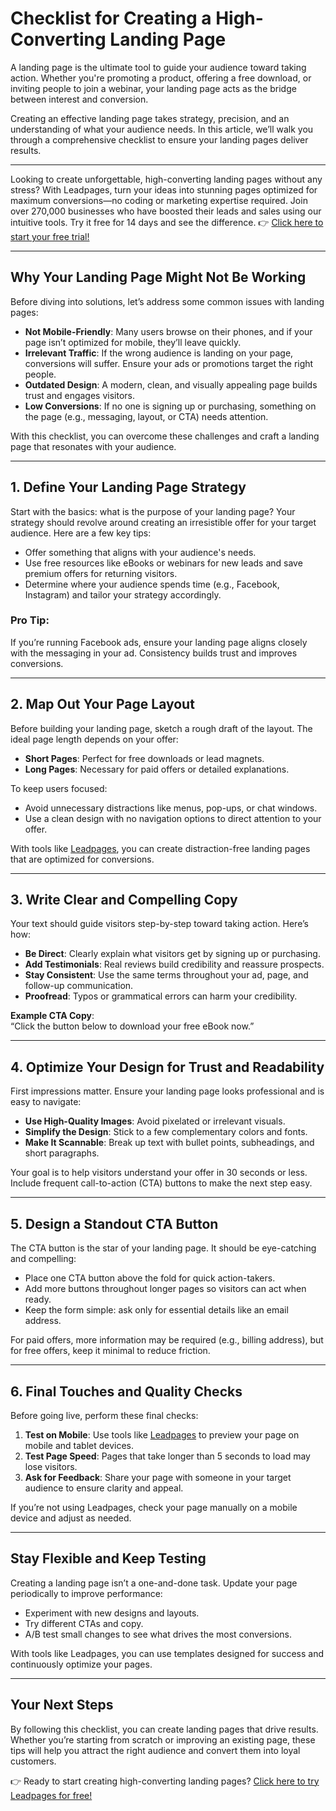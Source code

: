 # Checklist for Creating a High-Converting Landing Page

A landing page is the ultimate tool to guide your audience toward taking action. Whether you're promoting a product, offering a free download, or inviting people to join a webinar, your landing page acts as the bridge between interest and conversion.

Creating an effective landing page takes strategy, precision, and an understanding of what your audience needs. In this article, we’ll walk you through a comprehensive checklist to ensure your landing pages deliver results.

---

Looking to create unforgettable, high-converting landing pages without any stress? With Leadpages, turn your ideas into stunning pages optimized for maximum conversions—no coding or marketing expertise required. Join over 270,000 businesses who have boosted their leads and sales using our intuitive tools. Try it free for 14 days and see the difference. 👉 [Click here to start your free trial!](https://bit.ly/LEadPages)

---

## Why Your Landing Page Might Not Be Working

Before diving into solutions, let’s address some common issues with landing pages:

- **Not Mobile-Friendly**: Many users browse on their phones, and if your page isn’t optimized for mobile, they’ll leave quickly.
- **Irrelevant Traffic**: If the wrong audience is landing on your page, conversions will suffer. Ensure your ads or promotions target the right people.
- **Outdated Design**: A modern, clean, and visually appealing page builds trust and engages visitors.
- **Low Conversions**: If no one is signing up or purchasing, something on the page (e.g., messaging, layout, or CTA) needs attention.

With this checklist, you can overcome these challenges and craft a landing page that resonates with your audience.

---

## 1. Define Your Landing Page Strategy

Start with the basics: what is the purpose of your landing page? Your strategy should revolve around creating an irresistible offer for your target audience. Here are a few key tips:

- Offer something that aligns with your audience's needs.
- Use free resources like eBooks or webinars for new leads and save premium offers for returning visitors.
- Determine where your audience spends time (e.g., Facebook, Instagram) and tailor your strategy accordingly.

### Pro Tip:
If you’re running Facebook ads, ensure your landing page aligns closely with the messaging in your ad. Consistency builds trust and improves conversions.

---

## 2. Map Out Your Page Layout

Before building your landing page, sketch a rough draft of the layout. The ideal page length depends on your offer:
- **Short Pages**: Perfect for free downloads or lead magnets.
- **Long Pages**: Necessary for paid offers or detailed explanations.

To keep users focused:
- Avoid unnecessary distractions like menus, pop-ups, or chat windows.
- Use a clean design with no navigation options to direct attention to your offer.

With tools like [Leadpages](https://bit.ly/LEadPages), you can create distraction-free landing pages that are optimized for conversions.

---

## 3. Write Clear and Compelling Copy

Your text should guide visitors step-by-step toward taking action. Here’s how:

- **Be Direct**: Clearly explain what visitors get by signing up or purchasing.
- **Add Testimonials**: Real reviews build credibility and reassure prospects.
- **Stay Consistent**: Use the same terms throughout your ad, page, and follow-up communication.
- **Proofread**: Typos or grammatical errors can harm your credibility.

**Example CTA Copy**:  
“Click the button below to download your free eBook now.”

---

## 4. Optimize Your Design for Trust and Readability

First impressions matter. Ensure your landing page looks professional and is easy to navigate:

- **Use High-Quality Images**: Avoid pixelated or irrelevant visuals.
- **Simplify the Design**: Stick to a few complementary colors and fonts.
- **Make It Scannable**: Break up text with bullet points, subheadings, and short paragraphs.

Your goal is to help visitors understand your offer in 30 seconds or less. Include frequent call-to-action (CTA) buttons to make the next step easy.

---

## 5. Design a Standout CTA Button

The CTA button is the star of your landing page. It should be eye-catching and compelling:

- Place one CTA button above the fold for quick action-takers.
- Add more buttons throughout longer pages so visitors can act when ready.
- Keep the form simple: ask only for essential details like an email address.

For paid offers, more information may be required (e.g., billing address), but for free offers, keep it minimal to reduce friction.

---

## 6. Final Touches and Quality Checks

Before going live, perform these final checks:

1. **Test on Mobile**: Use tools like [Leadpages](https://bit.ly/LEadPages) to preview your page on mobile and tablet devices.
2. **Test Page Speed**: Pages that take longer than 5 seconds to load may lose visitors.
3. **Ask for Feedback**: Share your page with someone in your target audience to ensure clarity and appeal.

If you’re not using Leadpages, check your page manually on a mobile device and adjust as needed.

---

## Stay Flexible and Keep Testing

Creating a landing page isn’t a one-and-done task. Update your page periodically to improve performance:

- Experiment with new designs and layouts.
- Try different CTAs and copy.
- A/B test small changes to see what drives the most conversions.

With tools like Leadpages, you can use templates designed for success and continuously optimize your pages.

---

## Your Next Steps

By following this checklist, you can create landing pages that drive results. Whether you’re starting from scratch or improving an existing page, these tips will help you attract the right audience and convert them into loyal customers.

👉 Ready to start creating high-converting landing pages? [Click here to try Leadpages for free!](https://bit.ly/LEadPages)
